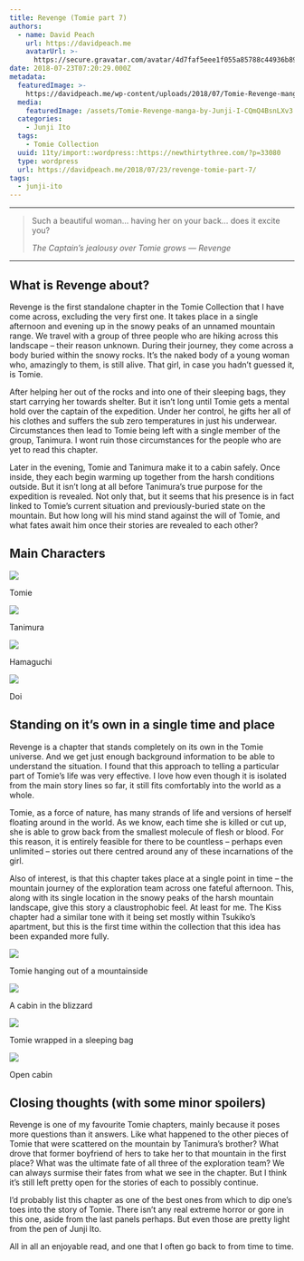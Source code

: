```yaml
---
title: Revenge (Tomie part 7)
authors:
  - name: David Peach
    url: https://davidpeach.me
    avatarUrl: >-
      https://secure.gravatar.com/avatar/4d7faf5eee1f055a85788c44936b8995eaab6dfb004e7854ec747ccb272e91ee?s=96&d=mm&r=g
date: 2018-07-23T07:20:29.000Z
metadata:
  featuredImage: >-
    https://davidpeach.me/wp-content/uploads/2018/07/Tomie-Revenge-manga-by-Junji-Ito.jpeg
  media:
    featuredImage: /assets/Tomie-Revenge-manga-by-Junji-I-CQmQ4BsnLXv3.jpeg
  categories:
    - Junji Ito
  tags:
    - Tomie Collection
  uuid: 11ty/import::wordpress::https://newthirtythree.com/?p=33080
  type: wordpress
  url: https://davidpeach.me/2018/07/23/revenge-tomie-part-7/
tags:
  - junji-ito
---
```

* * *

> Such a beautiful woman… having her on your back… does it excite you?
> 
> <cite>The Captain’s jealousy over Tomie grows — Revenge</cite>

* * *

## What is Revenge about?

Revenge is the first standalone chapter in the Tomie Collection that I have come across, excluding the very first one. It takes place in a single afternoon and evening up in the snowy peaks of an unnamed mountain range. We travel with a group of three people who are hiking across this landscape – their reason unknown. During their journey, they come across a body buried within the snowy rocks. It’s the naked body of a young woman who, amazingly to them, is still alive. That girl, in case you hadn’t guessed it, is Tomie.

After helping her out of the rocks and into one of their sleeping bags, they start carrying her towards shelter. But it isn’t long until Tomie gets a mental hold over the captain of the expedition. Under her control, he gifts her all of his clothes and suffers the sub zero temperatures in just his underwear. Circumstances then lead to Tomie being left with a single member of the group, Tanimura. I wont ruin those circumstances for the people who are yet to read this chapter.

Later in the evening, Tomie and Tanimura make it to a cabin safely. Once inside, they each begin warming up together from the harsh conditions outside. But it isn’t long at all before Tanimura’s true purpose for the expedition is revealed. Not only that, but it seems that his presence is in fact linked to Tomie’s current situation and previously-buried state on the mountain. But how long will his mind stand against the will of Tomie, and what fates await him once their stories are revealed to each other?

## Main Characters

[![](/assets/Tomie-10-150x150-ln3RHG8Jn3u6.jpg)](/assets/Tomie-10-150x150-ln3RHG8Jn3u6.jpg)

Tomie

[![](/assets/Tanimura-150x150-P3INYQIRdmFy.jpg)](/assets/Tanimura-150x150-P3INYQIRdmFy.jpg)

Tanimura

[![](/assets/Hamaguchi-150x150-yv9D2YbABmtF.jpg)](/assets/Hamaguchi-150x150-yv9D2YbABmtF.jpg)

Hamaguchi

[![](/assets/Doi-150x150-JqUklKgagGnI.jpg)](/assets/Doi-150x150-JqUklKgagGnI.jpg)

Doi

## Standing on it’s own in a single time and place

Revenge is a chapter that stands completely on its own in the Tomie universe. And we get just enough background information to be able to understand the situation. I found that this approach to telling a particular part of Tomie’s life was very effective. I love how even though it is isolated from the main story lines so far, it still fits comfortably into the world as a whole.

Tomie, as a force of nature, has many strands of life and versions of herself floating around in the world. As we know, each time she is killed or cut up, she is able to grow back from the smallest molecule of flesh or blood. For this reason, it is entirely feasible for there to be countless – perhaps even unlimited – stories out there centred around any of these incarnations of the girl.

Also of interest, is that this chapter takes place at a single point in time – the mountain journey of the exploration team across one fateful afternoon. This, along with its single location in the snowy peaks of the harsh mountain landscape, give this story a claustrophobic feel. At least for me. The Kiss chapter had a similar tone with it being set mostly within Tsukiko’s apartment, but this is the first time within the collection that this idea has been expanded more fully.

[![](/assets/Tomie-hanging-out-of-a-mountai-c5iZGOTiXEo6.jpg)](/assets/Tomie-hanging-out-of-a-mountai-c5iZGOTiXEo6.jpg)

Tomie hanging out of a mountainside

[![](/assets/A-cabin-in-the-blizzard-543x60-uOdet0YvwoPD.jpg)](/assets/A-cabin-in-the-blizzard-543x60-uOdet0YvwoPD.jpg)

A cabin in the blizzard

[![](/assets/Tomie-wrapped-in-a-sleeping-ba-JDopLsBHsK2N.jpg)](/assets/Tomie-wrapped-in-a-sleeping-ba-JDopLsBHsK2N.jpg)

Tomie wrapped in a sleeping bag

[![](/assets/Open-cabin-600x562-kDx9tFyQ76bw.jpg)](/assets/Open-cabin-600x562-kDx9tFyQ76bw.jpg)

Open cabin

## Closing thoughts (with some minor spoilers)

Revenge is one of my favourite Tomie chapters, mainly because it poses more questions than it answers. Like what happened to the other pieces of Tomie that were scattered on the mountain by Tanimura’s brother? What drove that former boyfriend of hers to take her to that mountain in the first place? What was the ultimate fate of all three of the exploration team? We can always surmise their fates from what we see in the chapter. But I think it’s still left pretty open for the stories of each to possibly continue.

I’d probably list this chapter as one of the best ones from which to dip one’s toes into the story of Tomie. There isn’t any real extreme horror or gore in this one, aside from the last panels perhaps. But even those are pretty light from the pen of Junji Ito.

All in all an enjoyable read, and one that I often go back to from time to time.